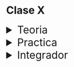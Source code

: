# Clase X

<details>
<summary style="font-size:28px">Teoria</summary>

---

Lee la siguiente documentacion:

- [ ] [Introduccion a useEffect](https://react.dev/learn/synchronizing-with-effects)

- [ ] [Ciclo de vida del useEffect](https://react.dev/learn/lifecycle-of-reactive-effects)

- [ ] [Eventos o Efectos](https://react.dev/learn/separating-events-from-effects)

- [ ] [uso general y ejemplos](https://react.dev/reference/react/useEffect)

Comienza a leer el archivo `App.jsx`, intenta entender el flujo de renderizado, el funcionamiento, y como se relacionan los componentes entre si.

- [ ] Aprende la sintaxis de `useEffect`

  - Recuerda que el primer parametro es una funcion, que se ejecutara cuando el componente se monte, y cada vez que cambie el valor de alguna de las dependencias.

  - El segundo parametro es un array de dependencias, que le indica a React que debe ejecutar la funcion del primer parametro, solo cuando cambie el valor de alguna de las dependencias.

- [ ] Observa como controlamos el ciclo de vida de un componente con `useEffect` a travez del componente padre.

---

Si quieres, puedes ver el ejercicio con el que trabajaremos durante la clase [aqui](/src/clases/11-useEffect/teoria/App.jsx)
</details>
<details>
<summary style="font-size:28px">Practica</summary>

---

### UseEffect ejercicio 1

- Crea una App que imprima por consola `hola mundo` cuando se monta

---

### UseEffect ejercicio 2

- Crea una App con lo siguiente
  
1. Un estado `isActive` de tipo booleano

2. Un boton que alterna el valor de `isActive`
  
3. Un componente que **solo se muestra si** `isActive` es true
  
    - El componente muestra por pantalla "activo"

    - El componente muestra por consola "activo" cuando se monta

    - El componente muestra por consola "desactivo" cuando se desmonta

---

### UseEffect ejercicio 3

- Crea una App con lo siguiente
  
1. Un input para ingresar un nombre

2. Un boton de submit que va a copiar el contenido del input en un nuevo estado `submitedValue`

3. Un componente que reciba una prop con el valor `submitedValue`
    
4. El componente muestra la prop por pantalla
    
5. El componente tiene un effecto que se ejecuta cuando la prop cambia

6. si la prop no esta vacia muestra por consola `buscando datos en api.github.com/users/${submitedValue}`

---

### UseEffect ejercicio 4

Crea una App con lo siguiente
  
1. Un estado booleano que indica si hay un pedido en curso `inProgress`

2. Un boton que **solo se muestra si** `inProgress` es false

    - el texto del boton es `Hacer pedido`
    
    - al clickar cambia `inProgress` a true
  
3. Un componente que **solo se muestra si** `inProgress` es true con lo siguiente:

    - Una prop `cancelar` que es una funcion que cambia `inProgress` a false

    - Un estado booleano que indica si el pedido fue confirmado `isConfirmed`

    - Cuando el componente se monta muestra por consola `procesando pedido`

    - A los 2 segundos cambia `isConfirmed` a true. Usar [setTimeout](https://developer.mozilla.org/en-US/docs/Web/API/setTimeout)

    - Cuando el componente se desmonta muestra por consola `pedido cancelado`

      - **asegurate que el timeout se limpie**
  
    - El componente renderiza

      - Un texto que dice `procesando pedido` o `pedido confirmado` segun corresponda a `isConfirmed`

      - Un boton con el texto `cancelar` que ejecuta la funcion `onCancel` recibida por props

---

Puedes ver la resolucion [aqui](/src/clases/11-useEffect/practica/App.jsx)

> **Lecturas Avanzadas:**
>
> 2ez?, puedes leer las siguientes lecturas avanzadas:
>
> - [Puede que no necesites un effect](https://react.dev/learn/you-might-not-need-an-effect)
>
> - [Quitando dependencias](https://react.dev/learn/removing-effect-dependencies)
</details>
<details>
<summary style="font-size:28px">Integrador</summary>
WIP: come later
</details>